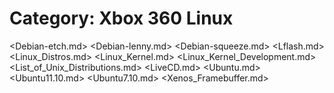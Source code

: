 # Category: Xbox 360 Linux

<Debian-etch.md>
<Debian-lenny.md>
<Debian-squeeze.md>
<Lflash.md>
<Linux_Distros.md>
<Linux_Kernel.md>
<Linux_Kernel_Development.md>
<List_of_Unix_Distributions.md>
<LiveCD.md>
<Ubuntu.md>
<Ubuntu11.10.md>
<Ubuntu7.10.md>
<Xenos_Framebuffer.md>